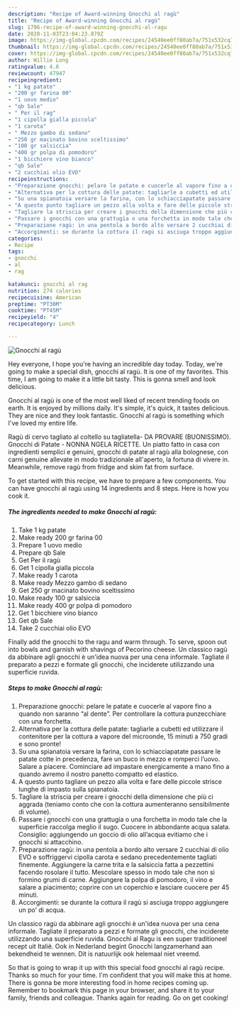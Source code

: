 ```yaml
---
description: "Recipe of Award-winning Gnocchi al ragù"
title: "Recipe of Award-winning Gnocchi al ragù"
slug: 1796-recipe-of-award-winning-gnocchi-al-ragu
date: 2020-11-03T23:04:23.879Z
image: https://img-global.cpcdn.com/recipes/24540ee0ff80ab7a/751x532cq70/gnocchi-al-ragu-recipe-main-photo.jpg
thumbnail: https://img-global.cpcdn.com/recipes/24540ee0ff80ab7a/751x532cq70/gnocchi-al-ragu-recipe-main-photo.jpg
cover: https://img-global.cpcdn.com/recipes/24540ee0ff80ab7a/751x532cq70/gnocchi-al-ragu-recipe-main-photo.jpg
author: Willie Long
ratingvalue: 4.6
reviewcount: 47947
recipeingredient:
- "1 kg patate"
- "200 gr farina 00"
- "1 uovo medio"
- "qb Sale"
- " Per il rag"
- "1 cipolla gialla piccola"
- "1 carota"
- " Mezzo gambo di sedano"
- "250 gr macinato bovino sceltissimo"
- "100 gr salsiccia"
- "400 gr polpa di pomodoro"
- "1 bicchiere vino bianco"
- "qb Sale"
- "2 cucchiai olio EVO"
recipeinstructions:
- "Preparazione gnocchi: pelare le patate e cuocerle al vapore fino a quando non saranno “al dente”. Per controllare la cottura punzecchiare con una forchetta."
- "Alternativa per la cottura delle patate: tagliarle a cubetti ed utilizzare il contenitore per la cottura a vapore del microonde, 15 minuti a 750 gradi e sono pronte!"
- "Su una spianatoia versare la farina, con lo schiacciapatate passare le patate cotte in precedenza, fare un buco in mezzo e romperci l’uovo. Salare a piacere. Cominciare ad impastare energicamente a mano fino a quando avremo il nostro panetto compatto ed elastico."
- "A questo punto tagliare un pezzo alla volta e fare delle piccole strisce lunghe di impasto sulla spianatoia."
- "Tagliare la striscia per creare i gnocchi della dimensione che più ci aggrada (teniamo conto che con la cottura aumenteranno sensibilmente di volume)."
- "Passare i gnocchi con una grattugia o una forchetta in modo tale che la superficie raccolga meglio il sugo. Cuocere in abbondante acqua salata. Consiglio: aggiungendo un goccio di olio all’acqua evitiamo che i gnocchi si attacchino."
- "Preparazione ragù: in una pentola a bordo alto versare 2 cucchiai di olio EVO e soffriggervi cipolla carota e sedano precedentemente tagliati finemente. Aggiungere la carne trita e la salsiccia fatta a pezzettini facendo rosolare il tutto. Mescolare spesso in modo tale che non si formino grumi di carne. Aggiungere la polpa di pomodoro, il vino e salare a piacimento; coprire con un coperchio e lasciare cuocere per 45 minuti."
- "Accorgimenti: se durante la cottura il ragù si asciuga troppo aggiungere un po’ di acqua."
categories:
- Recipe
tags:
- gnocchi
- al
- rag

katakunci: gnocchi al rag 
nutrition: 274 calories
recipecuisine: American
preptime: "PT30M"
cooktime: "PT45M"
recipeyield: "4"
recipecategory: Lunch

---
```



![Gnocchi al ragù](https://img-global.cpcdn.com/recipes/24540ee0ff80ab7a/751x532cq70/gnocchi-al-ragu-recipe-main-photo.jpg)

Hey everyone, I hope you're having an incredible day today. Today, we're going to make a special dish, gnocchi al ragù. It is one of my favorites. This time, I am going to make it a little bit tasty. This is gonna smell and look delicious.

Gnocchi al ragù is one of the most well liked of recent trending foods on earth. It is enjoyed by millions daily. It's simple, it's quick, it tastes delicious. They are nice and they look fantastic. Gnocchi al ragù is something which I've loved my entire life.

Ragù di cervo tagliato al coltello su tagliatella- DA PROVARE (BUONISSIMO). Gnocchi di Patate - NONNA NGELA RICETTE. Un piatto fatto in casa con ingredienti semplici e genuini, gnocchi di patate al ragù alla bolognese, con carni genuine allevate in modo tradizionale all&#39;aperto, la fortuna di vivere in. Meanwhile, remove ragù from fridge and skim fat from surface.


To get started with this recipe, we have to prepare a few components. You can have gnocchi al ragù using 14 ingredients and 8 steps. Here is how you cook it.

<!--inarticleads1-->

##### The ingredients needed to make Gnocchi al ragù:

1. Take 1 kg patate
1. Make ready 200 gr farina 00
1. Prepare 1 uovo medio
1. Prepare qb Sale
1. Get  Per il ragù
1. Get 1 cipolla gialla piccola
1. Make ready 1 carota
1. Make ready  Mezzo gambo di sedano
1. Get 250 gr macinato bovino sceltissimo
1. Make ready 100 gr salsiccia
1. Make ready 400 gr polpa di pomodoro
1. Get 1 bicchiere vino bianco
1. Get qb Sale
1. Take 2 cucchiai olio EVO


Finally add the gnocchi to the ragu and warm through. To serve, spoon out into bowls and garnish with shavings of Pecorino cheese. Un classico ragù da abbinare agli gnocchi è un&#39;idea nuova per una cena informale. Tagliate il preparato a pezzi e formate gli gnocchi, che inciderete utilizzando una superficie ruvida. 

<!--inarticleads2-->

##### Steps to make Gnocchi al ragù:

1. Preparazione gnocchi: pelare le patate e cuocerle al vapore fino a quando non saranno “al dente”. Per controllare la cottura punzecchiare con una forchetta.
1. Alternativa per la cottura delle patate: tagliarle a cubetti ed utilizzare il contenitore per la cottura a vapore del microonde, 15 minuti a 750 gradi e sono pronte!
1. Su una spianatoia versare la farina, con lo schiacciapatate passare le patate cotte in precedenza, fare un buco in mezzo e romperci l’uovo. Salare a piacere. Cominciare ad impastare energicamente a mano fino a quando avremo il nostro panetto compatto ed elastico.
1. A questo punto tagliare un pezzo alla volta e fare delle piccole strisce lunghe di impasto sulla spianatoia.
1. Tagliare la striscia per creare i gnocchi della dimensione che più ci aggrada (teniamo conto che con la cottura aumenteranno sensibilmente di volume).
1. Passare i gnocchi con una grattugia o una forchetta in modo tale che la superficie raccolga meglio il sugo. Cuocere in abbondante acqua salata. Consiglio: aggiungendo un goccio di olio all’acqua evitiamo che i gnocchi si attacchino.
1. Preparazione ragù: in una pentola a bordo alto versare 2 cucchiai di olio EVO e soffriggervi cipolla carota e sedano precedentemente tagliati finemente. Aggiungere la carne trita e la salsiccia fatta a pezzettini facendo rosolare il tutto. Mescolare spesso in modo tale che non si formino grumi di carne. Aggiungere la polpa di pomodoro, il vino e salare a piacimento; coprire con un coperchio e lasciare cuocere per 45 minuti.
1. Accorgimenti: se durante la cottura il ragù si asciuga troppo aggiungere un po’ di acqua.


Un classico ragù da abbinare agli gnocchi è un&#39;idea nuova per una cena informale. Tagliate il preparato a pezzi e formate gli gnocchi, che inciderete utilizzando una superficie ruvida. Gnocchi al Ragu is een super traditioneel recept uit Italië. Ook in Nederland begint Gnocchi langzamerhand aan bekendheid te wennen. Dit is natuurlijk ook helemaal niet vreemd. 

So that is going to wrap it up with this special food gnocchi al ragù recipe. Thanks so much for your time. I'm confident that you will make this at home. There is gonna be more interesting food in home recipes coming up. Remember to bookmark this page in your browser, and share it to your family, friends and colleague. Thanks again for reading. Go on get cooking!

